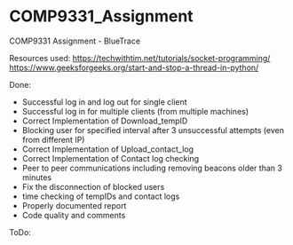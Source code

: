 # COMP9331_Assignment
COMP9331 Assignment - BlueTrace

Resources used:
https://techwithtim.net/tutorials/socket-programming/
https://www.geeksforgeeks.org/start-and-stop-a-thread-in-python/


Done:
- Successful log in and log out for single client
- Successful log in for multiple clients (from multiple machines)
- Correct Implementation of Download_tempID
- Blocking user for specified interval after 3 unsuccessful attempts (even from different IP)
- Correct Implementation of Upload_contact_log
- Correct Implementation of Contact log checking
- Peer to peer communications including removing beacons older than 3 minutes
- Fix the disconnection of blocked users
- time checking of tempIDs and contact logs
- Properly documented report
- Code quality and comments


ToDo:
